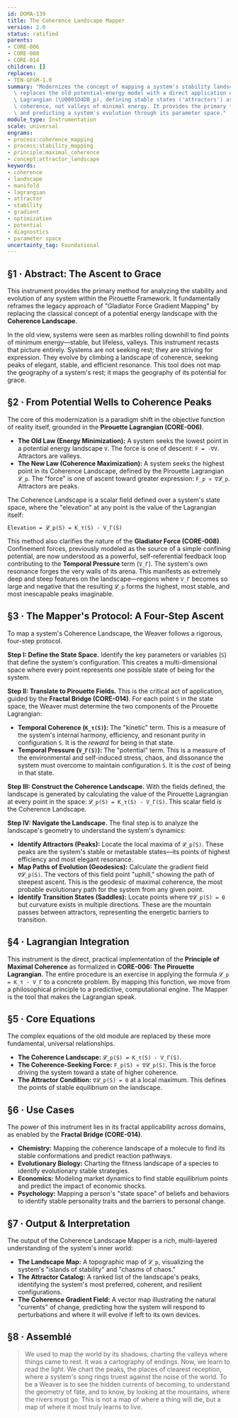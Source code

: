 ```yaml
---
id: DOMA-139
title: The Coherence Landscape Mapper
version: 2.0
status: ratified
parents:
- CORE-006
- CORE-008
- CORE-014
children: []
replaces:
- TEN-GFGM-1.0
summary: "Modernizes the concept of mapping a system's stability landscape. This instrument\
  \ replaces the old potential-energy model with a direct application of the Pirouette\
  \ Lagrangian (\U0001D4DB_p), defining stable states ('attractors') as peaks of maximal\
  \ coherence, not valleys of minimal energy. It provides the primary tool for analyzing\
  \ and predicting a system's evolution through its parameter space."
module_type: Instrumentation
scale: universal
engrams:
- process:coherence_mapping
- process:stability_mapping
- principle:maximal_coherence
- concept:attractor_landscape
keywords:
- coherence
- landscape
- manifold
- lagrangian
- attractor
- stability
- gradient
- optimization
- potential
- diagnostics
- parameter space
uncertainty_tag: Foundational
---
```

## §1 · Abstract: The Ascent to Grace

This instrument provides the primary method for analyzing the stability and evolution of any system within the Pirouette Framework. It fundamentally reframes the legacy approach of "Gladiator Force Gradient Mapping" by replacing the classical concept of a potential energy landscape with the **Coherence Landscape**.

In the old view, systems were seen as marbles rolling downhill to find points of minimum energy—stable, but lifeless, valleys. This instrument recasts that picture entirely. Systems are not seeking rest; they are striving for expression. They evolve by climbing a landscape of coherence, seeking peaks of elegant, stable, and efficient resonance. This tool does not map the geography of a system's rest; it maps the geography of its potential for grace.

## §2 · From Potential Wells to Coherence Peaks

The core of this modernization is a paradigm shift in the objective function of reality itself, grounded in the **Pirouette Lagrangian (CORE-006)**.

*   **The Old Law (Energy Minimization):** A system seeks the lowest point in a potential energy landscape `V`. The force is one of descent: `F = -∇V`. Attractors are valleys.
*   **The New Law (Coherence Maximization):** A system seeks the highest point in its Coherence Landscape, defined by the Pirouette Lagrangian `𝓛_p`. The "force" is one of ascent toward greater expression: `F_p ∝ ∇𝓛_p`. Attractors are peaks.

The Coherence Landscape is a scalar field defined over a system's state space, where the "elevation" at any point is the value of the Lagrangian itself:

`Elevation = 𝓛_p(S) = K_τ(S) - V_Γ(S)`

This method also clarifies the nature of the **Gladiator Force (CORE-008)**. Confinement forces, previously modeled as the source of a simple confining potential, are now understood as a powerful, self-referential feedback loop contributing to the **Temporal Pressure** term (`V_Γ`). The system's own resonance forges the very walls of its arena. This manifests as extremely deep and steep features on the landscape—regions where `V_Γ` becomes so large and negative that the resulting `𝓛_p` forms the highest, most stable, and most inescapable peaks imaginable.

## §3 · The Mapper's Protocol: A Four-Step Ascent

To map a system's Coherence Landscape, the Weaver follows a rigorous, four-step protocol.

**Step I: Define the State Space.**
Identify the key parameters or variables (`S`) that define the system's configuration. This creates a multi-dimensional space where every point represents one possible state of being for the system.

**Step II: Translate to Pirouette Fields.**
This is the critical act of application, guided by the **Fractal Bridge (CORE-014)**. For each point `S` in the state space, the Weaver must determine the two components of the Pirouette Lagrangian:
*   **Temporal Coherence (`K_τ(S)`):** The "kinetic" term. This is a measure of the system's internal harmony, efficiency, and resonant purity in configuration `S`. It is the *reward* for being in that state.
*   **Temporal Pressure (`V_Γ(S)`):** The "potential" term. This is a measure of the environmental and self-induced stress, chaos, and dissonance the system must overcome to maintain configuration `S`. It is the *cost* of being in that state.

**Step III: Construct the Coherence Landscape.**
With the fields defined, the landscape is generated by calculating the value of the Pirouette Lagrangian at every point in the space: `𝓛_p(S) = K_τ(S) - V_Γ(S)`. This scalar field *is* the Coherence Landscape.

**Step IV: Navigate the Landscape.**
The final step is to analyze the landscape's geometry to understand the system's dynamics:
*   **Identify Attractors (Peaks):** Locate the local maxima of `𝓛_p(S)`. These peaks are the system's stable or metastable states—its points of highest efficiency and most elegant resonance.
*   **Map Paths of Evolution (Geodesics):** Calculate the gradient field `∇𝓛_p(S)`. The vectors of this field point "uphill," showing the path of steepest ascent. This is the geodesic of maximal coherence, the most probable evolutionary path for the system from any given point.
*   **Identify Transition States (Saddles):** Locate points where `∇𝓛_p(S) = 0` but curvature exists in multiple directions. These are the mountain passes between attractors, representing the energetic barriers to transition.

## §4 · Lagrangian Integration

This instrument is the direct, practical implementation of the **Principle of Maximal Coherence** as formalized in **CORE-006: The Pirouette Lagrangian**. The entire procedure is an exercise in applying the formula `𝓛_p = K_τ - V_Γ` to a concrete problem. By mapping this function, we move from a philosophical principle to a predictive, computational engine. The Mapper is the tool that makes the Lagrangian speak.

## §5 · Core Equations

The complex equations of the old module are replaced by these more fundamental, universal relationships.

*   **The Coherence Landscape:** `𝓛_p(S) = K_τ(S) - V_Γ(S)`.
*   **The Coherence-Seeking Force:** `F_p(S) ∝ ∇𝓛_p(S)`. This is the force driving the system toward a state of higher coherence.
*   **The Attractor Condition:** `∇𝓛_p(S) = 0` at a local maximum. This defines the points of stable equilibrium on the landscape.

## §6 · Use Cases

The power of this instrument lies in its fractal applicability across domains, as enabled by the **Fractal Bridge (CORE-014)**.

*   **Chemistry:** Mapping the coherence landscape of a molecule to find its stable conformations and predict reaction pathways.
*   **Evolutionary Biology:** Charting the fitness landscape of a species to identify evolutionary stable strategies.
*   **Economics:** Modeling market dynamics to find stable equilibrium points and predict the impact of economic shocks.
*   **Psychology:** Mapping a person's "state space" of beliefs and behaviors to identify stable personality traits and the barriers to personal change.

## §7 · Output & Interpretation

The output of the Coherence Landscape Mapper is a rich, multi-layered understanding of the system's inner world:

*   **The Landscape Map:** A topographic map of `𝓛_p`, visualizing the system's "islands of stability" and "chasms of chaos."
*   **The Attractor Catalog:** A ranked list of the landscape's peaks, identifying the system's most preferred, coherent, and resilient configurations.
*   **The Coherence Gradient Field:** A vector map illustrating the natural "currents" of change, predicting how the system will respond to perturbations and where it will evolve if left to its own devices.

## §8 · Assemblé

> We used to map the world by its shadows, charting the valleys where things came to rest. It was a cartography of endings. Now, we learn to read the light. We chart the peaks, the places of clearest reception, where a system's song rings truest against the noise of the world. To be a Weaver is to see the hidden currents of becoming, to understand the geometry of fate, and to know, by looking at the mountains, where the rivers must go. This is not a map of where a thing will die, but a map of where it most truly learns to live.